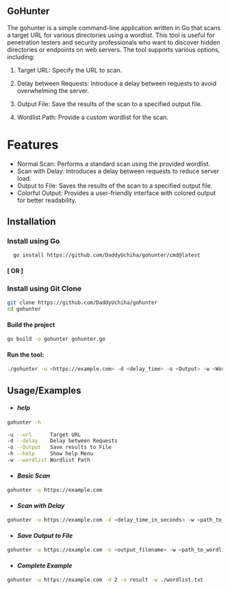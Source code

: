 GoHunter
------------------------------------------------------------------------------------------

The gohunter is a simple command-line application written in Go that scans a target URL for various directories using a wordlist. This tool is useful for penetration testers and security professionals who want to discover hidden directories or endpoints on web servers. The tool supports various options, including:

1. Target URL: Specify the URL to scan.

2. Delay between Requests: Introduce a delay between requests to avoid overwhelming the server.
3. Output File: Save the results of the scan to a specified output file.
4. Wordlist Path: Provide a custom wordlist for the scan.

# Features

- Normal Scan: Performs a standard scan using the provided wordlist.
- Scan with Delay: Introduces a delay between requests to reduce server load.
- Output to File: Saves the results of the scan to a specified output file.
- Colorful Output: Provides a user-friendly interface with colored output for better readability.



## Installation

### Install using Go 

```bash
  go install https://github.com/DaddyUchiha/gohunter/cmd@latest
```

#### [ OR ]

###  Install using Git Clone 

```bash
git clone https://github.com/DaddyUchiha/gohunter
cd gohunter
```
#### Build the project

```bash
go build -o gohunter gohunter.go
```

#### Run the tool:

```bash
./gohunter -u <https://example.com> -d <delay_time> -o <Output> -w <Wordlist Path>  
```


## Usage/Examples

- #### *help*
```bash
gohunter -h
```
```bash
-u --url      Target URL
-d --delay    Delay between Requests
-o --Output   Save results to File
-h --help     Show help Menu
-w --wordlist Wordlist Path
```

- #### *Basic Scan*
```bash
gohunter -u https://example.com
```

- #### *Scan with Delay*
```bash
gohunter -u https://example.com -d <delay_time_in_seconds> -w <path_to_wordlist>
```
- #### *Save Output to File*
```bash
gohunter -u https://example.com -o <output_filename> -w <path_to_wordlist>
```
- #### *Complete Example*
```bash
gohunter -u https://example.com -d 2 -o result -w ./wordlist.txt
```

